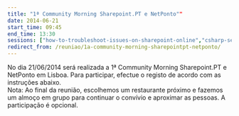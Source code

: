 ```yaml
---
title: "1ª Community Morning Sharepoint.PT e NetPonto""
date: 2014-06-21
start_time: 09:45
end_time: 13:30
sessions: ["how-to-troubleshoot-issues-on-sharepoint-online","csharp-servicos-microsoft-excel-como-front-end"]
redirect_from: /reuniao/1a-community-morning-sharepointpt-netponto/
---
```

No dia 21/06/2014 será realizada a 1ª Community Morning Sharepoint.PT e NetPonto em Lisboa. Para participar, efectue o registo de acordo com as instruções abaixo.  
Nota: Ao final da reunião, escolhemos um restaurante próximo e fazemos um almoço em grupo para continuar o convívio e aproximar as pessoas. A participação é opcional.